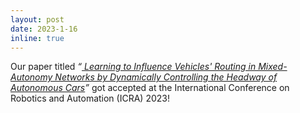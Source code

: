 ```yaml
---
layout: post
date: 2023-1-16
inline: true
---
```


Our paper titled _“<a href="https://arxiv.org/pdf/2303.04266.pdf"> Learning to Influence Vehicles' Routing in Mixed-Autonomy Networks by Dynamically Controlling the Headway of Autonomous Cars</a>”_ got accepted at the International Conference on Robotics and Automation (ICRA) 2023!


